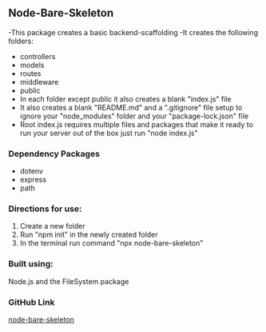 ## Node-Bare-Skeleton
-This package creates a basic backend-scaffolding
-It creates the following folders:
- controllers
- models 
- routes
- middleware
- public
- In each folder except public it also creates a blank "index.js" file
- It also creates a blank "README.md" and a ".gitignore" file setup to ignore your "node_modules" folder and your "package-lock.json" file
- Root index.js requires multiple files and packages that make it ready to run your server out of the box just run "node index.js"

### Dependency Packages
- dotenv
- express
- path

### Directions for use:
1. Create a new folder
2. Run "npm init" in the newly created folder
3. In the terminal run command "npx node-bare-skeleton"

### Built using:
Node.js and the FileSystem package

### GitHub Link
[node-bare-skeleton](https://github.com/oghusky/node-bare-skeleton)
